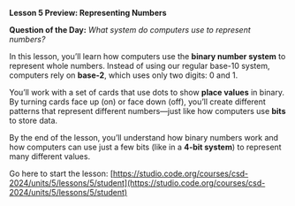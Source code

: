 **Lesson 5 Preview: Representing Numbers**

**Question of the Day:** *What system do computers use to represent numbers?*

In this lesson, you’ll learn how computers use the **binary number system** to represent whole numbers. Instead of using our regular base-10 system, computers rely on **base-2**, which uses only two digits: 0 and 1.

You’ll work with a set of cards that use dots to show **place values** in binary. By turning cards face up (on) or face down (off), you’ll create different patterns that represent different numbers—just like how computers use **bits** to store data.

By the end of the lesson, you’ll understand how binary numbers work and how computers can use just a few bits (like in a **4-bit system**) to represent many different values.

Go here to start the lesson: [https://studio.code.org/courses/csd-2024/units/5/lessons/5/student](https://studio.code.org/courses/csd-2024/units/5/lessons/5/student)
